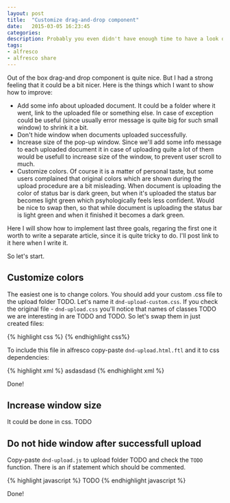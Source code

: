 ```yaml
---
layout: post
title:  "Customize drag-and-drop component"
date:   2015-03-05 16:23:45
categories:
description: Probably you even didn't have enough time to have a look on pop-up window because in case of successfull upload it immediately hides. Which is quite sad because it could show a bit more to the user than just a status of upload. I will show how to improve this component and get a bit more from it. This article is split in two parts. This one covers the UI changes. The second one will show how to extend functionality of upload webscript. I'll post a link to it here when it would be written.   
tags: 
- alfresco
- alfresco share
---
```


Out of the box drag-and drop component is quite nice. But I had a strong feeling that it could be a bit nicer. Here is the things which I want to show how to improve:

* Add some info about uploaded document. It could be a folder where it went, link to the uploaded file or something else. In case of exception could be useful (since usually error message is quite big for such small window) to shrink it a bit.
* Don't hide window when documents uploaded successfully. 
* Increase size of the pop-up window. Since we'll add some info message to each uploaded document it in case of uploading quite a lot of them would be usefull to increase size of the window, to prevent user scroll to much.
* Customize colors. Of course it is a matter of personal taste, but some users complained that original colors which are shown during the upload procedure are a bit misleading. When document is uploading the color of status bar is dark green, but when it's uploaded the status bar becomes light green which psyhologically feels less confident. Would be nice to swap then, so that while document is uploading the status bar is light green and when it finished it becomes a dark green.  

Here I will show how to implement last three goals, regaring the first one it worth to write a separate article, since it is quite tricky to do. I'll post link to it here when I write it.

So let's start.

## Customize colors

The easiest one is to change colors. You should add your custom .css file to the upload folder TODO. Let's name it `dnd-upload-custom.css`. If you check the original file - `dnd-upload.css` you'll notice that names of classes TODO we are interesting in are TODO and TODO. So let's swap them in just created files:

{% highlight css %}
{% endhighlight css%}

To include this file in alfresco copy-paste `dnd-upload.html.ftl` and it to css dependencies:

{% highlight xml %}
asdasdasd
{% endhighlight xml %}

Done!

## Increase window size

It could be done in css. TODO

## Do not hide window after successfull upload

Copy-paste `dnd-upload.js` to upload folder TODO and check the `TODO` function. There is an if statement which should be commented.

{% highlight javascript %}
TODO
{% endhighlight javascript %}

Done!

